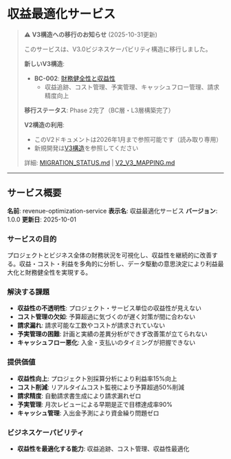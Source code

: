 # 収益最適化サービス

> ⚠️ **V3構造への移行のお知らせ** (2025-10-31更新)
>
> このサービスは、V3.0ビジネスケーパビリティ構造に移行しました。
>
> **新しいV3構造**:
> - **BC-002**: [財務健全性と収益性](../../business-capabilities/BC-002-financial-health-and-profitability/)
>   - 収益追跡、コスト管理、予実管理、キャッシュフロー管理、請求精度向上
>
> **移行ステータス**: Phase 2完了（BC層・L3層構築完了）
>
> **V2構造の利用**:
> - このV2ドキュメントは2026年1月まで参照可能です（読み取り専用）
> - 新規開発は[V3構造](../../business-capabilities/BC-002-financial-health-and-profitability/)を参照してください
>
> 詳細: [MIGRATION_STATUS.md](../../MIGRATION_STATUS.md) | [V2_V3_MAPPING.md](../../V2_V3_MAPPING.md)

---

## サービス概要
**名前**: revenue-optimization-service
**表示名**: 収益最適化サービス
**バージョン**: 1.0.0
**更新日**: 2025-10-01

### サービスの目的
プロジェクトとビジネス全体の財務状況を可視化し、収益性を継続的に改善する。収益・コスト・利益を多角的に分析し、データ駆動の意思決定により利益最大化と財務健全性を実現する。

### 解決する課題
- **収益性の不透明性**: プロジェクト・サービス単位の収益性が見えない
- **コスト管理の欠如**: 予算超過に気づくのが遅く対策が間に合わない
- **請求漏れ**: 請求可能な工数やコストが請求されていない
- **予実管理の困難**: 計画と実績の差異分析ができず改善策が立てられない
- **キャッシュフロー悪化**: 入金・支払いのタイミングが把握できない

### 提供価値
- **収益性向上**: プロジェクト別採算分析により利益率15%向上
- **コスト削減**: リアルタイムコスト監視により予算超過50%削減
- **請求精度**: 自動請求書生成により請求漏れゼロ
- **予実管理**: 月次レビューによる早期是正で目標達成率90%
- **キャッシュ管理**: 入出金予測により資金繰り問題ゼロ

### ビジネスケーパビリティ
- **収益性を最適化する能力**: 収益追跡、コスト管理、収益性最適化


